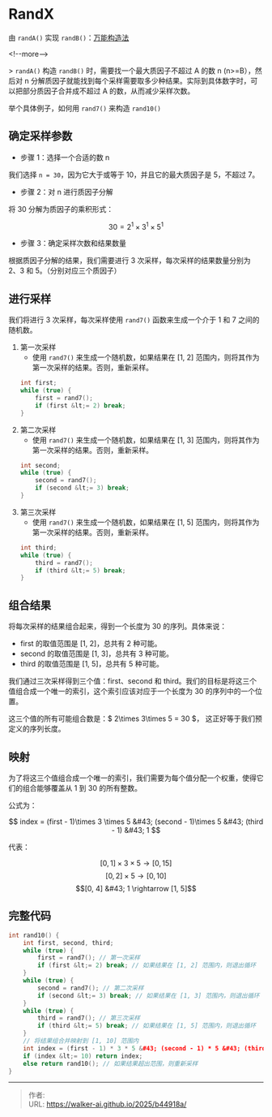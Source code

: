 # RandX


由 `randA()` 实现 `randB()`：[万能构造法](https://leetcode.cn/problems/implement-rand10-using-rand7/solutions/979495/mo-neng-gou-zao-fa-du-li-sui-ji-shi-jian-9xpz/)

&lt;!--more--&gt;

&gt; `randA()` 构造 `randB()` 时，需要找一个最大质因子不超过 A 的数 n (n&gt;=B），然后对 n 分解质因子就能找到每个采样需要取多少种结果。实际到具体数字时，可以把部分质因子合并成不超过 A 的数，从而减少采样次数。

举个具体例子，如何用 `rand7()` 来构造 `rand10()`

## 确定采样参数

- 步骤 1：选择一个合适的数 n 

我们选择 `n = 30`，因为它大于或等于 10，并且它的最大质因子是 5，不超过 7。

- 步骤 2：对 n 进行质因子分解

将 30 分解为质因子的乘积形式：

$$ 30 = 2^1 \times 3^1 \times 5^1 $$

- 步骤 3：确定采样次数和结果数量

根据质因子分解的结果，我们需要进行 3 次采样，每次采样的结果数量分别为 2、3 和 5。（分别对应三个质因子）

## 进行采样

我们将进行 3 次采样，每次采样使用 `rand7()` 函数来生成一个介于 1 和 7 之间的随机数。

1.  第一次采样
    - 使用 `rand7()` 来生成一个随机数，如果结果在 [1, 2] 范围内，则将其作为第一次采样的结果。否则，重新采样。
    ```c&#43;&#43;
    int first;
    while (true) {
        first = rand7();
        if (first &lt;= 2) break;
    }
    ```
2.  第二次采样
    - 使用 `rand7()` 来生成一个随机数，如果结果在 [1, 3] 范围内，则将其作为第一次采样的结果。否则，重新采样。
    ```c&#43;&#43;
    int second;
    while (true) {
        second = rand7();
        if (second &lt;= 3) break;
    }
    ```
3.  第三次采样
    - 使用 `rand7()` 来生成一个随机数，如果结果在 [1, 5] 范围内，则将其作为第一次采样的结果。否则，重新采样。
    ```c&#43;&#43;
    int third;
    while (true) {
        third = rand7();
        if (third &lt;= 5) break;
    }
    ```

## 组合结果

将每次采样的结果组合起来，得到一个长度为 30 的序列。具体来说：

- first 的取值范围是 [1, 2]，总共有 2 种可能。
- second 的取值范围是 [1, 3]，总共有 3 种可能。
- third 的取值范围是 [1, 5]，总共有 5 种可能。

我们通过三次采样得到三个值：first、second 和 third。我们的目标是将这三个值组合成一个唯一的索引，这个索引应该对应于一个长度为 30 的序列中的一个位置。

这三个值的所有可能组合数是：$ 2\times 3\times 5 = 30 $， 这正好等于我们预定义的序列长度。

## 映射

为了将这三个值组合成一个唯一的索引，我们需要为每个值分配一个权重，使得它们的组合能够覆盖从 1 到 30 的所有整数。

公式为：

$$ index = (first - 1)\times 3 \times 5 &#43; (second - 1)\times 5 &#43; (third - 1) &#43; 1 $$

代表：

$$[0, 1]\times 3\times 5 \rightarrow [0, 15]$$
$$[0, 2]\times 5 \rightarrow [0, 10]$$
$$[0, 4] &#43; 1 \rightarrow [1, 5]$$

## 完整代码

```c&#43;&#43;
int rand10() {
    int first, second, third;
    while (true) {
        first = rand7(); // 第一次采样
        if (first &lt;= 2) break; // 如果结果在 [1, 2] 范围内，则退出循环
    }
    while (true) {
        second = rand7(); // 第二次采样
        if (second &lt;= 3) break; // 如果结果在 [1, 3] 范围内，则退出循环
    }
    while (true) {
        third = rand7(); // 第三次采样
        if (third &lt;= 5) break; // 如果结果在 [1, 5] 范围内，则退出循环
    }
    // 将结果组合并映射到 [1, 10] 范围内
    int index = (first - 1) * 3 * 5 &#43; (second - 1) * 5 &#43; (third - 1) &#43; 1;
    if (index &lt;= 10) return index;
    else return rand10(); // 如果结果超出范围，则重新采样
}
```

---

> 作者:   
> URL: https://walker-ai.github.io/2025/b44918a/  

